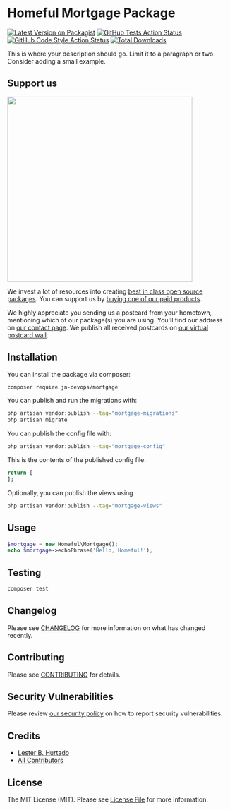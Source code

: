 # Homeful Mortgage Package

[![Latest Version on Packagist](https://img.shields.io/packagist/v/jn-devops/mortgage.svg?style=flat-square)](https://packagist.org/packages/jn-devops/mortgage)
[![GitHub Tests Action Status](https://img.shields.io/github/actions/workflow/status/jn-devops/mortgage/run-tests.yml?branch=main&label=tests&style=flat-square)](https://github.com/jn-devops/mortgage/actions?query=workflow%3Arun-tests+branch%3Amain)
[![GitHub Code Style Action Status](https://img.shields.io/github/actions/workflow/status/jn-devops/mortgage/fix-php-code-style-issues.yml?branch=main&label=code%20style&style=flat-square)](https://github.com/jn-devops/mortgage/actions?query=workflow%3A"Fix+PHP+code+style+issues"+branch%3Amain)
[![Total Downloads](https://img.shields.io/packagist/dt/jn-devops/mortgage.svg?style=flat-square)](https://packagist.org/packages/jn-devops/mortgage)

This is where your description should go. Limit it to a paragraph or two. Consider adding a small example.

## Support us

[<img src="https://github-ads.s3.eu-central-1.amazonaws.com/mortgage.jpg?t=1" width="419px" />](https://spatie.be/github-ad-click/mortgage)

We invest a lot of resources into creating [best in class open source packages](https://spatie.be/open-source). You can support us by [buying one of our paid products](https://spatie.be/open-source/support-us).

We highly appreciate you sending us a postcard from your hometown, mentioning which of our package(s) you are using. You'll find our address on [our contact page](https://spatie.be/about-us). We publish all received postcards on [our virtual postcard wall](https://spatie.be/open-source/postcards).

## Installation

You can install the package via composer:

```bash
composer require jn-devops/mortgage
```

You can publish and run the migrations with:

```bash
php artisan vendor:publish --tag="mortgage-migrations"
php artisan migrate
```

You can publish the config file with:

```bash
php artisan vendor:publish --tag="mortgage-config"
```

This is the contents of the published config file:

```php
return [
];
```

Optionally, you can publish the views using

```bash
php artisan vendor:publish --tag="mortgage-views"
```

## Usage

```php
$mortgage = new Homeful\Mortgage();
echo $mortgage->echoPhrase('Hello, Homeful!');
```

## Testing

```bash
composer test
```

## Changelog

Please see [CHANGELOG](CHANGELOG.md) for more information on what has changed recently.

## Contributing

Please see [CONTRIBUTING](CONTRIBUTING.md) for details.

## Security Vulnerabilities

Please review [our security policy](../../security/policy) on how to report security vulnerabilities.

## Credits

- [Lester B. Hurtado](https://github.com/jn-devops)
- [All Contributors](../../contributors)

## License

The MIT License (MIT). Please see [License File](LICENSE.md) for more information.
